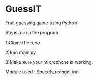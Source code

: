 # GuessIT
Fruit guessing game using Python

Steps to run the program

1)Clone the repo.

2)Run main.py

3)Make sure your microphone is working.

Module used : Speech_recognition
